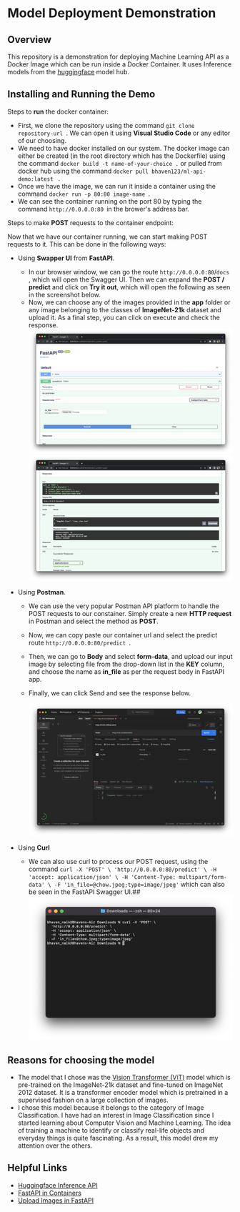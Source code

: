 # Model Deployment Demonstration

## Overview

This repository is a demonstration for deploying Machine Learning API as a Docker Image which can be run inside a Docker Container. It uses Inference models from the [huggingface](https://huggingface.co/models) model hub.

## Installing and Running the Demo

Steps to **run** the docker container:

- First, we clone the repository using the command `git clone repository-url `. We can open it using **Visual Studio Code** or any editor of our choosing.
- We need to have docker installed on our system. The docker image can either be created (in the root directory which has the Dockerfile) using the command `docker build -t name-of-your-choice .` or pulled from docker hub using the command `docker pull bhaven123/ml-api-demo:latest ` .
- Once we have the image, we can run it inside a container using the command `docker run -p 80:80 image-name `.
- We can see the container running on the port 80 by typing the command `http://0.0.0.0:80 `in the brower's address bar.

Steps to make **POST** requests to the container endpoint:

Now that we have our container running, we can start making POST requests to it. This can be done in the following ways:

- Using **Swapper UI** from **FastAPI**.

  - In our browser window, we can go the route `http://0.0.0.0:80`/`docs `, which will open the Swagger UI. Then we can expand the **POST / predict** and click on **Try it out**, which will open the following as seen in the screenshot below.
  - Now, we can choose any of the images provided in the **app** folder or any image belonging to the classes of **ImageNet-21k** dataset and upload it. As a final step, you can click on execute and check the response.![1673388042913](image/README/1673388042913.png "Swagger UI Part 1")![1673388052257](image/README/1673388052257.png "Swagger UI Part 2")

- Using **Postman**.

  - We can use the very popular Postman API platform to handle the POST requests to our constainer. Simply create a new **HTTP request** in Postman and select the method as **POST**.
  - Now, we can copy paste our container url and select the predict route `http://0.0.0.0:80/predict `.
  - Then, we can go to **Body** and select **form-data**, and upload our input image by selecting file from the drop-down list in the **KEY** column, and choose the name as **in_file** as per the request body in FastAPI app.
  - Finally, we can click Send and see the response below.

    ![1673392340561](image/README/1673392340561.png "Postman")

- Using **Curl**

  - We can also use curl to process our POST request, using the command `curl -X 'POST' \ 'http://0.0.0.0:80/predict' \ -H 'accept: application/json' \ -H 'Content-Type: multipart/form-data' \ -F 'in_file=@chow.jpeg;type=image/jpeg'` which can also be seen in the FastAPI Swagger UI.## ![1673392955004](image/README/1673392955004.png)

## Reasons for choosing the model

- The model that I chose was the [Vision Transformer (ViT)](https://huggingface.co/google/vit-base-patch16-224) model which is pre-trained on the ImageNet-21k dataset and fine-tuned on ImageNet 2012 dataset. It is a transformer encoder model which is pretrained in a supervised fashion on a large collection of images.
- I chose this model because it belongs to the category of Image Classification. I have had an interest in Image Classification since I started learning about Computer Vision and Machine Learning. The idea of training a machine to identify or classify real-life objects and everyday things is quite fascinating. As a result, this model drew my attention over the others.

## Helpful Links

- [Huggingface Inference API](https://huggingface.co/docs/api-inference/quicktour)
- [FastAPI in Containers](https://fastapi.tiangolo.com/deployment/docker/#official-docker-image-with-gunicorn-uvicorn)
- [Upload Images in FastAPI](https://www.youtube.com/watch?v=N6bpBkwFdc8)
